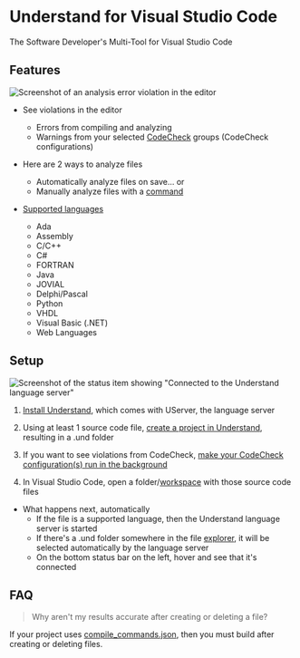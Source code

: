 # Understand for Visual Studio Code

The Software Developer's Multi-Tool for Visual Studio Code


## Features

![Screenshot of an analysis error violation in the editor](https://raw.githubusercontent.com/stinb/UserverVscode/main/res/res/screenshotErrorInEditor.png)

* See violations in the editor
	* Errors from compiling and analyzing
	* Warnings from your selected [CodeCheck](https://support.scitools.com/support/solutions/articles/70000583282-codecheck-overview) groups (CodeCheck configurations)

* Here are 2 ways to analyze files
	* Automatically analyze files on save... or
	* Manually analyze files with a [command](https://code.visualstudio.com/api/extension-guides/command)

* [Supported languages](https://support.scitools.com/support/solutions/articles/70000582794-supported-languages)
	* Ada
	* Assembly
	* C/C++
	* C#
	* FORTRAN
	* Java
	* JOVIAL
	* Delphi/Pascal
	* Python
	* VHDL
	* Visual Basic (.NET)
	* Web Languages


## Setup

![Screenshot of the status item showing "Connected to the Understand language server"](https://raw.githubusercontent.com/stinb/UserverVscode/main/res/res/screenshotConnected.png)

1. [Install Understand](https://licensing.scitools.com/download), which comes with UServer, the language server

2. Using at least 1 source code file, [create a project in Understand](https://support.scitools.com/support/solutions/articles/70000582579-building-an-accurate-understand-project), resulting in a .und folder

3. If you want to see violations from CodeCheck, [make your CodeCheck configuration(s) run in the background](https://support.scitools.com/support/solutions/articles/70000641317-background-static-analysis-codechecks)

4. In Visual Studio Code, open a folder/[workspace](https://code.visualstudio.com/docs/editor/workspaces) with those source code files
* What happens next, automatically
	* If the file is a supported language, then the Understand language server is started
	* If there's a .und folder somewhere in the file [explorer](https://code.visualstudio.com/docs/getstarted/userinterface#_explorer), it will be selected automatically by the language server
	* On the bottom status bar on the left, hover and see that it's connected


## FAQ

> Why aren't my results accurate after creating or deleting a file?

If your project uses [compile_commands.json](https://support.scitools.com/support/solutions/articles/70000582648-building-projects-with-json), then you must build after creating or deleting files.
